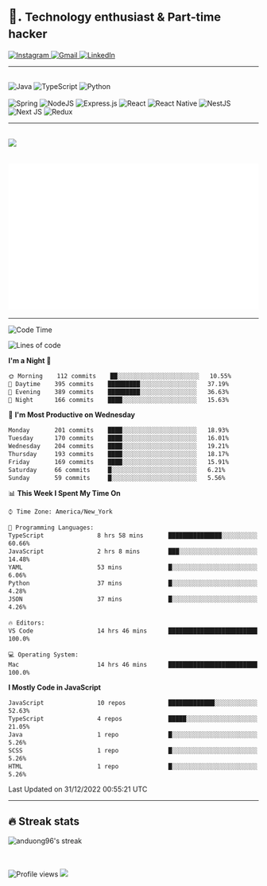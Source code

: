 <div align="left">
  <h1>👋. <small>Technology enthusiast & Part-time hacker</small></h1>

  <a href="https://www.instagram.com/ahdng">
    <img alt="Instagram" src="https://img.shields.io/badge/ahdng-%23E4405F.svg?style=for-the-badge&logo=Instagram&logoColor=white"/>
  </a>
  <a href="mailto:an.duongx@gmail.com">
    <img alt="Gmail" src="https://img.shields.io/badge/Gmail-D14836?style=for-the-badge&logo=gmail&logoColor=white" />
  </a>
  <a href="https://www.linkedin.com/in/ahdng">
    <img alt="LinkedIn" src="https://img.shields.io/badge/linkedin-%230077B5.svg?style=for-the-badge&logo=linkedin&logoColor=white"/>
  </a>

  <br/>
  <hr />
  <br/>

  <img alt="Java" src="https://img.shields.io/badge/java-%23ED8B00.svg?style=for-the-badge&logo=java&logoColor=white"/>
  <img alt="TypeScript" src="https://img.shields.io/badge/typescript-%23007ACC.svg?style=for-the-badge&logo=typescript&logoColor=white"/>
  <img alt="Python" src="https://img.shields.io/badge/python-%2314354C.svg?style=for-the-badge&logo=python&logoColor=white"/>

  <br />
  <br />
  <img alt="Spring" src="https://img.shields.io/badge/spring-%236DB33F.svg?style=for-the-badge&logo=spring&logoColor=white"/>
  <img alt="NodeJS" src="https://img.shields.io/badge/node.js-%2343853D.svg?style=for-the-badge&logo=node-dot-js&logoColor=white"/>
  <img alt="Express.js" src="https://img.shields.io/badge/express.js-%23404d59.svg?style=for-the-badge&logo=express&logoColor=%2361DAFB"/>
  <img alt="React" src="https://img.shields.io/badge/react-%2320232a.svg?style=for-the-badge&logo=react&logoColor=%2361DAFB"/>
  <img alt="React Native" src="https://img.shields.io/badge/react_native-%2320232a.svg?style=for-the-badge&logo=react&logoColor=%2361DAFB"/>
  <img alt="NestJS" src="https://img.shields.io/badge/nestjs-%23E0234E.svg?style=for-the-badge&logo=nestjs&logoColor=white" />
  <img alt="Next JS" src="https://img.shields.io/badge/nextjs-%23000000.svg?style=for-the-badge&logo=next.js&logoColor=white"/>
  <img alt="Redux" src="https://img.shields.io/badge/redux-%23593d88.svg?style=for-the-badge&logo=redux&logoColor=white"/>

  <br/>
  <hr />
  <br/>
  <img src="https://github-profile-trophy.vercel.app/?username=anduong96&theme=onedark" />
  <br/>
  <br/>

  ![Stats Overview](https://raw.githubusercontent.com/anduong96/github-stats-transparent/output/generated/overview.svg)

  <hr />
  
  <!--START_SECTION:waka-->
![Code Time](http://img.shields.io/badge/Code%20Time-3%2C410%20hrs%2046%20mins-blue)

![Lines of code](https://img.shields.io/badge/From%20Hello%20World%20I%27ve%20Written-570%20Thousand%20lines%20of%20code-blue)

**I'm a Night 🦉** 

```text
🌞 Morning    112 commits    ██░░░░░░░░░░░░░░░░░░░░░░░   10.55% 
🌆 Daytime    395 commits    █████████░░░░░░░░░░░░░░░░   37.19% 
🌃 Evening    389 commits    █████████░░░░░░░░░░░░░░░░   36.63% 
🌙 Night      166 commits    ████░░░░░░░░░░░░░░░░░░░░░   15.63%

```
📅 **I'm Most Productive on Wednesday** 

```text
Monday       201 commits    ████░░░░░░░░░░░░░░░░░░░░░   18.93% 
Tuesday      170 commits    ████░░░░░░░░░░░░░░░░░░░░░   16.01% 
Wednesday    204 commits    ████░░░░░░░░░░░░░░░░░░░░░   19.21% 
Thursday     193 commits    ████░░░░░░░░░░░░░░░░░░░░░   18.17% 
Friday       169 commits    ████░░░░░░░░░░░░░░░░░░░░░   15.91% 
Saturday     66 commits     █░░░░░░░░░░░░░░░░░░░░░░░░   6.21% 
Sunday       59 commits     █░░░░░░░░░░░░░░░░░░░░░░░░   5.56%

```


📊 **This Week I Spent My Time On** 

```text
⌚︎ Time Zone: America/New_York

💬 Programming Languages: 
TypeScript               8 hrs 58 mins       ███████████████░░░░░░░░░░   60.66% 
JavaScript               2 hrs 8 mins        ███░░░░░░░░░░░░░░░░░░░░░░   14.48% 
YAML                     53 mins             █░░░░░░░░░░░░░░░░░░░░░░░░   6.06% 
Python                   37 mins             █░░░░░░░░░░░░░░░░░░░░░░░░   4.28% 
JSON                     37 mins             █░░░░░░░░░░░░░░░░░░░░░░░░   4.26%

🔥 Editors: 
VS Code                  14 hrs 46 mins      █████████████████████████   100.0%

💻 Operating System: 
Mac                      14 hrs 46 mins      █████████████████████████   100.0%

```

**I Mostly Code in JavaScript** 

```text
JavaScript               10 repos            █████████████░░░░░░░░░░░░   52.63% 
TypeScript               4 repos             █████░░░░░░░░░░░░░░░░░░░░   21.05% 
Java                     1 repo              █░░░░░░░░░░░░░░░░░░░░░░░░   5.26% 
SCSS                     1 repo              █░░░░░░░░░░░░░░░░░░░░░░░░   5.26% 
HTML                     1 repo              █░░░░░░░░░░░░░░░░░░░░░░░░   5.26%

```



 Last Updated on 31/12/2022 00:55:21 UTC
<!--END_SECTION:waka-->
  
  <hr />

  <h2>🔥 Streak stats</h2>
  <img alt="anduong96's streak" src="https://github-readme-streak-stats.herokuapp.com/?user=anduong96&theme=monokai-metallian&hide_border=true"/>
</div>
<br/>
<br/>

![Profile views](https://gpvc.arturio.dev/anduong96)
![](https://hit.yhype.me/github/profile?user_id=13195989)

